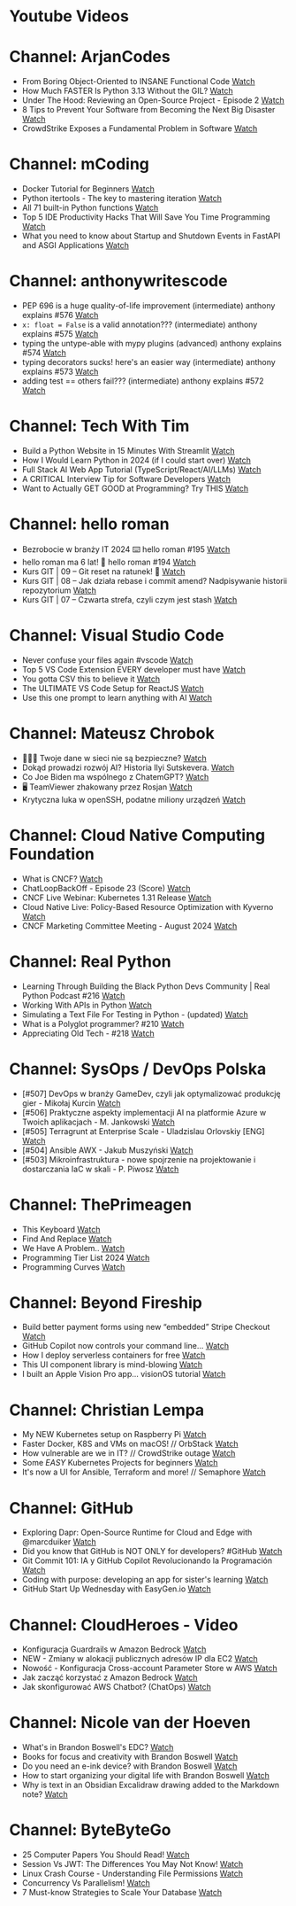 
Youtube Videos
==============

# Channel: ArjanCodes
  
 - From Boring Object-Oriented to INSANE Functional Code  [Watch](https://youtu.be/DvdZv_DD0DY)  
 - How Much FASTER Is Python 3.13 Without the GIL?  [Watch](https://youtu.be/zWPe_CUR4yU)  
 - Under The Hood: Reviewing an Open-Source Project - Episode 2  [Watch](https://youtu.be/aOly5eEDXug)  
 - 8 Tips to Prevent Your Software from Becoming the Next Big Disaster  [Watch](https://youtu.be/IzU_5fT4m_M)  
 - CrowdStrike Exposes a Fundamental Problem in Software  [Watch](https://youtu.be/UdJr2p5RrF0)
# Channel: mCoding
  
 - Docker Tutorial for Beginners  [Watch](https://youtu.be/b0HMimUb4f0)  
 - Python itertools - The key to mastering iteration  [Watch](https://youtu.be/1p7xa_BHYDs)  
 - All 71 built-in Python functions  [Watch](https://youtu.be/7Qu_KXc7xSI)  
 - Top 5 IDE Productivity Hacks That Will Save You Time Programming  [Watch](https://youtu.be/HBC7i1AbsyA)  
 - What you need to know about Startup and Shutdown Events in FastAPI and ASGI Applications  [Watch](https://youtu.be/_CzaciNrHRE)
# Channel: anthonywritescode
  
 - PEP 696 is a huge quality-of-life improvement (intermediate) anthony explains #576  [Watch](https://youtu.be/NC3Bv104SQM)  
 - `x: float = False` is a valid annotation??? (intermediate) anthony explains #575  [Watch](https://youtu.be/RYD87EL1Zbs)  
 - typing the untype-able with mypy plugins (advanced) anthony explains #574  [Watch](https://youtu.be/tH3Nul6jDQM)  
 - typing decorators sucks! here's an easier way (intermediate) anthony explains #573  [Watch](https://youtu.be/_QXlbwRmqgI)  
 - adding test == others fail??? (intermediate) anthony explains #572  [Watch](https://youtu.be/BoZDpQnA-Xw)
# Channel: Tech With Tim
  
 - Build a Python Website in 15 Minutes With Streamlit  [Watch](https://youtu.be/2siBrMsqF44)  
 - How I Would Learn Python in 2024 (if I could start over)  [Watch](https://youtu.be/DMw8jH0R6Fg)  
 - Full Stack AI Web App Tutorial (TypeScript/React/AI/LLMs)  [Watch](https://youtu.be/kel893RIvHA)  
 - A CRITICAL Interview Tip for Software Developers  [Watch](https://youtu.be/t40mAeJCi3w)  
 - Want to Actually GET GOOD at Programming? Try THIS  [Watch](https://youtu.be/Dj_FR_5NP1c)
# Channel: hello roman
  
 - Bezrobocie w branży IT 2024 ⌨️ hello roman #195  [Watch](https://youtu.be/3A0h9uNj0Z4)  
 - hello roman ma 6 lat!  🎉  hello roman #194  [Watch](https://youtu.be/2VcweF4sVRE)  
 - Kurs GIT | 09 – Git reset na ratunek! 🛟  [Watch](https://youtu.be/vri36csppEY)  
 - Kurs GIT | 08 – Jak działa rebase i commit amend? Nadpisywanie historii repozytorium  [Watch](https://youtu.be/4GKI4Gz97TE)  
 - Kurs GIT | 07 – Czwarta strefa, czyli czym jest stash  [Watch](https://youtu.be/T9n2tF60cY0)
# Channel: Visual Studio Code
  
 - Never confuse your files again #vscode  [Watch](https://youtu.be/swuDCNI-t80)  
 - Top 5 VS Code Extension EVERY developer must have  [Watch](https://youtu.be/K53umOg6Uv8)  
 - You gotta CSV this to believe it  [Watch](https://youtu.be/SH4ulAmL_9E)  
 - The ULTIMATE VS Code Setup for ReactJS  [Watch](https://youtu.be/LyNEHVzJ24U)  
 - Use this one prompt to learn anything with AI  [Watch](https://youtu.be/DIw30raLmdM)
# Channel: Mateusz Chrobok
  
 - 👨🏻‍🎓 Twoje dane w sieci nie są bezpieczne?  [Watch](https://youtu.be/-32Kk2UNrJo)  
 - Dokąd prowadzi rozwój AI? Historia Ilyi Sutskevera.  [Watch](https://youtu.be/ZP8nA_D_y8E)  
 - Co Joe Biden ma wspólnego z ChatemGPT?  [Watch](https://youtu.be/ZYtKtDDUOe4)  
 - 🖥 TeamViewer zhakowany przez Rosjan  [Watch](https://youtu.be/Y4uT3sFNDh4)  
 - Krytyczna luka w openSSH, podatne miliony urządzeń  [Watch](https://youtu.be/kQrihQNCkJA)
# Channel: Cloud Native Computing Foundation
  
 - What is CNCF?  [Watch](https://youtu.be/BQru_wiAOO4)  
 - ChatLoopBackOff - Episode 23 (Score)  [Watch](https://youtu.be/BRiZ0t6MYNo)  
 - CNCF Live Webinar: Kubernetes 1.31 Release  [Watch](https://youtu.be/msEw8aKB174)  
 - Cloud Native Live: Policy-Based Resource Optimization with Kyverno  [Watch](https://youtu.be/Arj08qsaSQE)  
 - CNCF Marketing Committee Meeting - August 2024  [Watch](https://youtu.be/VpcfZgull9I)
# Channel: Real Python
  
 - Learning Through Building the Black Python Devs Community | Real Python Podcast #216  [Watch](https://youtu.be/tQ4wGZucom4)  
 - Working With APIs in Python  [Watch](https://youtu.be/GWghKZ16qio)  
 - Simulating a Text File For Testing in Python - (updated)  [Watch](https://youtu.be/4W04yqqb9mk)  
 - What is a Polyglot programmer? #210  [Watch](https://youtu.be/fLofdTIDGgI)  
 - Appreciating Old Tech - #218  [Watch](https://youtu.be/YWvtX7MfAyU)
# Channel: SysOps / DevOps Polska
  
 - [#507] DevOps w branży GameDev, czyli jak optymalizować produkcję gier - Mikołaj Kurcin  [Watch](https://youtu.be/x7Y6S40w75M)  
 - [#506] Praktyczne aspekty implementacji AI na platformie Azure w Twoich aplikacjach - M. Jankowski  [Watch](https://youtu.be/3Wv369OZYV0)  
 - [#505] Terragrunt at Enterprise Scale - Uladzislau Orlovskiy [ENG]  [Watch](https://youtu.be/70IiRrYKhGk)  
 - [#504] Ansible AWX - Jakub Muszyński  [Watch](https://youtu.be/izbHDFlCPJE)  
 - [#503] Mikroinfrastruktura - nowe spojrzenie na projektowanie i dostarczania IaC w skali - P. Piwosz  [Watch](https://youtu.be/U1c8Fd7tGds)
# Channel: ThePrimeagen
  
 - This Keyboard  [Watch](https://youtu.be/dhuX9t2j5Hc)  
 - Find And Replace  [Watch](https://youtu.be/v2a6Nv7RSd0)  
 - We Have A Problem..  [Watch](https://youtu.be/1-0r90bm6CE)  
 - Programming Tier List 2024  [Watch](https://youtu.be/c3yRbrYIUeo)  
 - Programming Curves  [Watch](https://youtu.be/_ebVsYQou8A)
# Channel: Beyond Fireship
  
 - Build better payment forms using new “embedded” Stripe Checkout  [Watch](https://youtu.be/7WFXl4-aCxs)  
 - GitHub Copilot now controls your command line...  [Watch](https://youtu.be/P8MfgV9us4o)  
 - How I deploy serverless containers for free  [Watch](https://youtu.be/cw34KMPSt4k)  
 - This UI component library is mind-blowing  [Watch](https://youtu.be/RPa3_AD1_Vs)  
 - I built an Apple Vision Pro app... visionOS tutorial  [Watch](https://youtu.be/_xfZIr5sDLw)
# Channel: Christian Lempa
  
 - My NEW Kubernetes setup on Raspberry Pi  [Watch](https://youtu.be/2cbniIZUpXM)  
 - Faster Docker, K8S and VMs on macOS! // OrbStack  [Watch](https://youtu.be/aJe7CvQ-aM8)  
 - How vulnerable are we in IT? // CrowdStrike outage  [Watch](https://youtu.be/uRW9HRYSyCU)  
 - Some *EASY* Kubernetes Projects for beginners  [Watch](https://youtu.be/6jIIa41R7eM)  
 - It's now a UI for Ansible, Terraform and more! // Semaphore  [Watch](https://youtu.be/tc3tqMIN89U)
# Channel: GitHub
  
 - Exploring Dapr: Open-Source Runtime for Cloud and Edge with @marcduiker  [Watch](https://youtu.be/l0e4qhh_Edc)  
 - Did you know that GitHub is NOT ONLY for developers? #GitHub  [Watch](https://youtu.be/HtyF4cBrfs8)  
 - Git Commit 101: IA y GitHub Copilot Revolucionando la Programación  [Watch](https://youtu.be/IGDvK8X8TRA)  
 - Coding with purpose: developing an app for sister's learning  [Watch](https://youtu.be/FG_010bsjxU)  
 - GitHub Start Up Wednesday with EasyGen.io  [Watch](https://youtu.be/aPg5ghI5y7s)
# Channel: CloudHeroes - Video
  
 - Konfiguracja Guardrails w Amazon Bedrock  [Watch](https://youtu.be/mVQrBKucLGM)  
 - NEW - Zmiany w alokacji publicznych adresów IP dla EC2  [Watch](https://youtu.be/ltZzJRP3Wxg)  
 - Nowość - Konfiguracja Cross-account Parameter Store w AWS  [Watch](https://youtu.be/6kvGgv9vIgQ)  
 - Jak zacząć korzystać z Amazon Bedrock  [Watch](https://youtu.be/DZa3mpKslD8)  
 - Jak skonfigurować AWS Chatbot? (ChatOps)  [Watch](https://youtu.be/BLKKqcabdHc)
# Channel: Nicole van der Hoeven
  
 - What's in Brandon Boswell's EDC?  [Watch](https://youtu.be/Noswl0jCA4k)  
 - Books for focus and creativity with Brandon Boswell  [Watch](https://youtu.be/Ugc4U8Rx7RM)  
 - Do you need an e-ink device? with Brandon Boswell  [Watch](https://youtu.be/uUKPV6mWMFM)  
 - How to start organizing your digital life with Brandon Boswell  [Watch](https://youtu.be/Ykhyw3T3ICU)  
 - Why is text in an Obsidian Excalidraw drawing added to the Markdown note?  [Watch](https://youtu.be/HG5IuDIWHgY)
# Channel: ByteByteGo
  
 - 25 Computer Papers You Should Read!  [Watch](https://youtu.be/_kynGl5hr9U)  
 - Session Vs JWT: The Differences You May Not Know!  [Watch](https://youtu.be/fyTxwIa-1U0)  
 - Linux Crash Course - Understanding File Permissions  [Watch](https://youtu.be/4N4Q576i3zA)  
 - Concurrency Vs Parallelism!  [Watch](https://youtu.be/RlM9AfWf1WU)  
 - 7 Must-know Strategies to Scale Your Database  [Watch](https://youtu.be/_1IKwnbscQU)